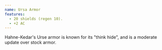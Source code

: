 ```yaml
---
name: Ursa Armor
features:
  - 20 shields (regen 10).
  - +2 AC
---
```

Hahne-Kedar's Urse armor is known for its "think hide", and is a moderate update over stock 
armor.